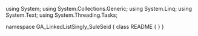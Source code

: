 ﻿using System;
using System.Collections.Generic;
using System.Linq;
using System.Text;
using System.Threading.Tasks;

namespace GA_LinkedListSingly_SuleSeid
{
    class README
    {
    }
}
